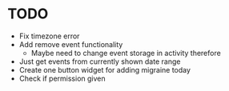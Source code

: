 # TODO
* Fix timezone error
* Add remove event functionality
  * Maybe need to change event storage in activity therefore
* Just get events from currently shown date range
* Create one button widget for adding migraine today
* Check if permission given
